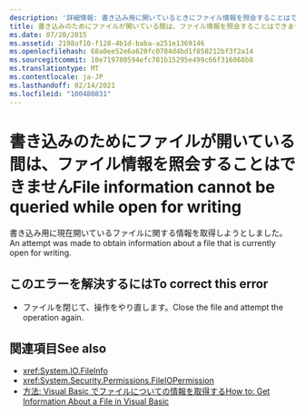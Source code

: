 ```yaml
---
description: '詳細情報: 書き込み用に開いているときにファイル情報を照会することはできません'
title: 書き込みのためにファイルが開いている間は、ファイル情報を照会することはできません
ms.date: 07/20/2015
ms.assetid: 2198af10-f128-4b1d-baba-a251e1369146
ms.openlocfilehash: 68a0ee52e6a620fc0784d4bd1f850212bf3f2a14
ms.sourcegitcommit: 10e719780594efc781b15295e499c66f316068b8
ms.translationtype: MT
ms.contentlocale: ja-JP
ms.lasthandoff: 02/14/2021
ms.locfileid: "100480831"
---
```

# <a name="file-information-cannot-be-queried-while-open-for-writing"></a><span data-ttu-id="7b32d-103">書き込みのためにファイルが開いている間は、ファイル情報を照会することはできません</span><span class="sxs-lookup"><span data-stu-id="7b32d-103">File information cannot be queried while open for writing</span></span>

<span data-ttu-id="7b32d-104">書き込み用に現在開いているファイルに関する情報を取得しようとしました。</span><span class="sxs-lookup"><span data-stu-id="7b32d-104">An attempt was made to obtain information about a file that is currently open for writing.</span></span>  
  
## <a name="to-correct-this-error"></a><span data-ttu-id="7b32d-105">このエラーを解決するには</span><span class="sxs-lookup"><span data-stu-id="7b32d-105">To correct this error</span></span>  
  
- <span data-ttu-id="7b32d-106">ファイルを閉じて、操作をやり直します。</span><span class="sxs-lookup"><span data-stu-id="7b32d-106">Close the file and attempt the operation again.</span></span>  
  
## <a name="see-also"></a><span data-ttu-id="7b32d-107">関連項目</span><span class="sxs-lookup"><span data-stu-id="7b32d-107">See also</span></span>

- <xref:System.IO.FileInfo>
- <xref:System.Security.Permissions.FileIOPermission>
- <span data-ttu-id="7b32d-108">[方法: Visual Basic でファイルについての情報を取得する](/previous-versions/visualstudio/visual-studio-2010/abtzf6f7(v=vs.100))</span><span class="sxs-lookup"><span data-stu-id="7b32d-108">[How to: Get Information About a File in Visual Basic](/previous-versions/visualstudio/visual-studio-2010/abtzf6f7(v=vs.100))</span></span>
